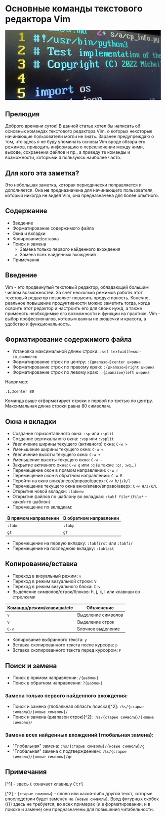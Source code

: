 # Основные команды текстового редактора Vim

![](pic/vim.png)

## Прелюдия

Доброго времени суток! В данной статье хотел бы написать об основных командах текстового редактора Vim, о которых некоторые начинающие пользователи могли не знать. Заранее предупреждаю о том, что здесь я не буду упоминать основы Vim вроде обзора его режимов, приводить информацию о переключении между ними, выходе, сохранении файлов и пр., а приведу те команды и возможности, которыми я пользуюсь наиболее часто.

## Для кого эта заметка?

Это небольшая заметка, которая периодически поправляется и дополняется. Она **не** предназначена для начинающего пользователя, который никогда не видел Vim, она предназначена для более опытного.

## Содержание

- Введение
- Форматирование содержимого файла
- Окна и вкладки
- Копирование/вставка
- Поиск и замена
	- Замена только первого найденного вхождения
	- Замена всех найденных вхождений
- Примечания

## Введение

Vim - это продвинутый текстовый редактор, обладающий большим числом возможностей. За счёт несколько режимов работы этот текстовый редактор позволяет повысить продуктивность. Конечно, реальное повышение продуктивности можно заметить тогда, когда освоить этот редактор и настроить его для своих нужд, а также применять необходимые его возможности и функции на практике. Vim - выбор профессионалов, которым важны не рюшечки и красота, а удобство и функциональность.

## Форматирование содержимого файла

- Установка максимальной длины строки: `:set textwidth=кол-во_символов`
- Форматирование строк по центру: `:{диапазон}center ширина`
- Форматирование строк по правому краю: `:{диапазон}right ширина`
- Форматирование строк по левому краю: `:{диапазон}left ширина`

Например:

```
:1,3center 80
```

Команда выше отформатирует строки с первой по третью по центру. Максимальная длина строки равна 80 символам.

## Окна и вкладки

- Создание горизонтального окна: `:sp` или `:split`
- Создание вертикального окна: `:vsp` или `:vsplit`
- Увеличение ширины текущего (активного) окна: `C-w >`
- Уменьшение ширины текущего окна: `C-w <`
- Увеличение высоты текущего окна: `C-w +`
- Уменьшение высоты текущего окна: `C-w -`
- Закрытие активного окна: `C-w q` или `:q` (а также `:q!`, `:wq`...)
- Перемещение окон в прямом направлении: `C-w r`
- Перемещение окон в обратном направлении: `C-w R`
- Перейти на окно вниз/влево/вправо/вверх: `C-w h/j/k/l`
- Перемещение текущего окна вниз/влево/вправо/вверх: `C-w H/J/K/L`
- Открытие новой вкладки: `:tabnew`
- Открытие файлов по шаблону во вкладках: `:tabf file*` (`file*` - какой-то шаблон)
- Перемещение по вкладкам:

| В прямом направлении | В обратном направлении |
|----------------------|------------------------|
| `:tabn`              | `:tabp`                |
| `gt`                 | `gT`                   |

- Перемещение на первую вкладку: `:tabfirst` или `:tabfir`
- Перемещение на последнюю вкладку: `:tablast`

## Копирование/вставка

- Переход в визуальный режим: `v`
- Переход в режим визуальной строки: `V`
- Переход в режим визуального блока: `C-v`
- Выделение символов/строк/блоков: h, j, k, l или клавиши со стрелками

| Команда/режим/клавиша/etc | Объяснение |
|---------------------------|------------|
| `v`   | Выделение символов             |
| `V`   | Выделение строк                |
| `C-v` | Блочное выделение              |

- Копирование выбранного текста: `y`
- Вставка скопированного текста после курсора: `p`
- Вставка скопированного текста перед курсором: `P`

## Поиск и замена

- Поиск в прямом направлении: `/{шаблон}`
- Поиск в обратном направлении: `?{шаблон}`

### Замена только первого найденного вхождения:

- Поиск и замена (глобальная область поиска)[^2]: `:%s/{старые символы}/{новые символы}/`
- Поиск и замена (диапазон строк)[^2]: `:%s/{старые символы}/{новые символы}/`

### Замена всех найденных вхождений (глобальная замена):

- "Глобальная" замена: `:%s/{старые символы}/{новые символы}/g`
- "Глобальная" замена с подтверждением: `:%s/{старые символы}/{новые символы}/gc`

## Примечания

[^1] - здесь `C` означает клавишу <kbd>Ctrl</kbd>

[^2] - `{старые символы}` - слово или какой-либо другой текст, которые впоследствии будет заменён на `{новые символы}`. Ввод фигурных скобок ({}) здесь не требуется, во всех примерах (и в форматировании, и в поиске и замене) они предназначены для повышения читабельности.
